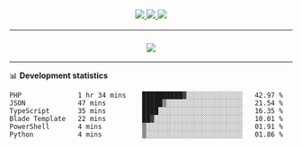 <h3 align="center">
  <a href="https://github.com/hwalker928">
      <img src="https://img.shields.io/github/followers/hwalker928?label=Followers&style=for-the-badge&color=lightblue">
  </a>
  <a href="https://harryw.link/discord" alt="Discord">
      <img src="https://img.shields.io/discord/738451951758606336?label=discord&style=for-the-badge&color=lightblue"/>
  </a>
  <a href="https://harryw.link/sparked" alt="Sparked Host">
      <img src="https://img.shields.io/static/v1?label=Sponsor&message=Sparked%20Host&color=yellow&style=for-the-badge"/>
  </a>
</h3>

<hr>


<h3 align="center">
  <a href="https://github.com/hwalker928">
      <img src="https://github-profile-trophy.vercel.app/?username=hwalker928&no-bg=true&no-frame=true">
  </a>
</h3>


<hr>

📊 **Development statistics**

<!--START_SECTION:waka-->

```text
PHP              1 hr 34 mins    ██████████▓░░░░░░░░░░░░░░   42.97 %
JSON             47 mins         █████▒░░░░░░░░░░░░░░░░░░░   21.54 %
TypeScript       35 mins         ████░░░░░░░░░░░░░░░░░░░░░   16.35 %
Blade Template   22 mins         ██▓░░░░░░░░░░░░░░░░░░░░░░   10.01 %
PowerShell       4 mins          ▒░░░░░░░░░░░░░░░░░░░░░░░░   01.91 %
Python           4 mins          ▒░░░░░░░░░░░░░░░░░░░░░░░░   01.86 %
```

<!--END_SECTION:waka-->

